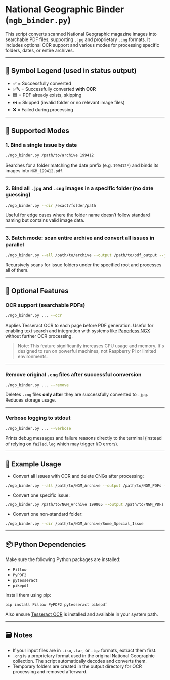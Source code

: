 # National Geographic Binder (`ngb_binder.py`)

This script converts scanned National Geographic magazine images into searchable PDF files, supporting `.jpg` and proprietary `.cng` formats. It includes optional OCR support and various modes for processing specific folders, dates, or entire archives.

---

## 🔰 Symbol Legend (used in status output)

- ✅ = Successfully converted
- ✅🔤 = Successfully converted **with OCR**
- 🟦 = PDF already exists, skipping
- ⏭️ = Skipped (invalid folder or no relevant image files)
- ❌ = Failed during processing

---

## 🔧 Supported Modes

### 1. Bind a single issue by date

```bash
./ngb_binder.py /path/to/archive 199412
```

Searches for a folder matching the date prefix (e.g. `199412*`) and binds its images into `NGM_199412.pdf`.

---

### 2. Bind all `.jpg` and `.cng` images in a specific folder (no date guessing)

```bash
./ngb_binder.py --dir /exact/folder/path
```

Useful for edge cases where the folder name doesn’t follow standard naming but contains valid image data.

---

### 3. Batch mode: scan entire archive and convert all issues in parallel

```bash
./ngb_binder.py --all /path/to/archive --output /path/to/pdf_output --jobs 4
```

Recursively scans for issue folders under the specified root and processes all of them.

---

## 🧠 Optional Features

### OCR support (searchable PDFs)

```bash
./ngb_binder.py ... --ocr
```

Applies Tesseract OCR to each page before PDF generation. Useful for enabling text search and integration with systems like [Paperless NGX](https://github.com/paperless-ngx/paperless-ngx) without further OCR processing.

> Note: This feature significantly increases CPU usage and memory. It's designed to run on powerful machines, not Raspberry Pi or limited environments.

---

### Remove original `.cng` files after successful conversion

```bash
./ngb_binder.py ... --remove
```

Deletes `.cng` files **only after** they are successfully converted to `.jpg`. Reduces storage usage.

---

### Verbose logging to stdout

```bash
./ngb_binder.py ... --verbose
```

Prints debug messages and failure reasons directly to the terminal (instead of relying on `failed.log` which may trigger I/O errors).

---

## 🔡 Example Usage

- Convert all issues with OCR and delete CNGs after processing:

```bash
./ngb_binder.py --all /path/to/NGM_Archive --output /path/to/NGM_PDFs --ocr --remove --jobs 4
```

- Convert one specific issue:

```bash
./ngb_binder.py /path/to/NGM_Archive 199805 --output /path/to/NGM_PDFs
```

- Convert one non-standard folder:

```bash
./ngb_binder.py --dir /path/to/NGM_Archive/Some_Special_Issue
```

---

## 📦 Python Dependencies

Make sure the following Python packages are installed:

- `Pillow`
- `PyPDF2`
- `pytesseract`
- `pikepdf`

Install them using pip:

```bash
pip install Pillow PyPDF2 pytesseract pikepdf
```

Also ensure [Tesseract OCR](https://github.com/tesseract-ocr/tesseract) is installed and available in your system path.

---

## 🗃 Notes

- If your input files are in `.iso`, `.tar`, or `.tgz` formats, extract them first.
- `.cng` is a proprietary format used in the original National Geographic collection. The script automatically decodes and converts them.
- Temporary folders are created in the output directory for OCR processing and removed afterward.

